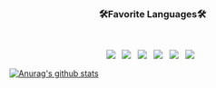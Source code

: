 <!-- <div align=center>

  [![Hits](https://hits.seeyoufarm.com/api/count/incr/badge.svg?url=https%3A%2F%2Fgithub.com%2Ffledboy&count_bg=%2379C83D&title_bg=%23555555&icon=&icon_color=%23E7E7E7&title=hits&edge_flat=false)](https://hits.seeyoufarm.com)

  </div> -->

<h3 align="center"><b>🛠Favorite Languages🛠</b></h3>
</br>
<p align="center">
<img src="https://img.shields.io/badge/C-6295CB?style=plastic&logo=C&logoColor=white"/> &nbsp
<img src="https://img.shields.io/badge/C++-005697?style=plastic&logo=CPlusPlus&logoColor=white"/> &nbsp
<img src="https://img.shields.io/badge/Go-68D7E1?style=plastic&logo=Go&logoColor=white"/> &nbsp
<img src="https://img.shields.io/badge/Python-3974A4?style=plastic&logo=Python&logoColor=white"/> &nbsp
<img src="https://img.shields.io/badge/Typescript-2F74C0?style=plastic&logo=Typescript&logoColor=white"/> &nbsp
<img src="https://img.shields.io/badge/Node.js-339933?style=plastic&logo=Node.js&logoColor=white"/> &nbsp

[![Anurag's github stats](https://github-readme-stats.vercel.app/api?username=mdisprgm&theme=cobalt&show_icons=true)](https://github.com/anuraghazra/github-readme-stats)
